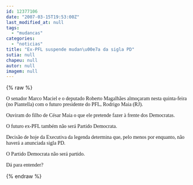 ```yaml
---
id: 12377106
date: "2007-03-15T19:53:00Z"
last_modified_at: null
tags:
  - "mudancas"
categories:
  - "noticias"
title: "Ex-PFL suspende mudan\u00e7a da sigla PD"
sutia: null
chapeu: null
autor: null
imagem: null
---
```

{% raw %}
<p><P><FONT face=Verdana>O senador Marco Maciel e o deputado Roberto Magalhães almoçaram nesta quinta-feira (no Piantella) com o futuro presidente do PFL, Rodrigo Maia (RJ). </FONT></P></p>
<p><P><FONT face=Verdana>Ouviram do filho de César Maia o que ele pretende fazer à frente dos Democratas. </FONT></P></p>
<p><P><FONT face=Verdana>O futuro ex-PFL também não será Partido Democrata. </FONT></P></p>
<p><P><FONT face=Verdana>Decisão de hoje da Executiva da legenda determina que, pelo menos por enquanto, não haverá a anunciada sigla PD. </FONT></P></p>
<p><P><FONT face=Verdana>O Partido Democrata não será partido. </FONT></P></p>
<p><P><FONT face=Verdana>Dá para entender?</FONT></P> </p>
{% endraw %}